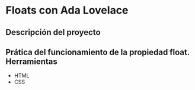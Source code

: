 Floats con Ada Lovelace
=========================
Descripción del proyecto
------------------------
Prática del funcionamiento de la propiedad float.
Herramientas
------------
* HTML
* CSS
